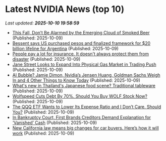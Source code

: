# Latest NVIDIA News (top 10)
_Last updated: **2025-10-10 19:58:59**_

- [This Fall, Don’t Be Alarmed by the Emerging Cloud of Smoked Beer](https://biztoc.com/x/264bd0628751ef15) (Published: 2025-10-09)
- [Bessent says US purchased pesos and finalized framework for $20 billion lifeline for Argentina](https://biztoc.com/x/69fc83f7acd01474) (Published: 2025-10-09)
- [People pay a lot for insurance. It doesn't always protect them from disaster](https://biztoc.com/x/a26b1037035fc751) (Published: 2025-10-09)
- [Jane Street Looks to Expand Into Physical Gas Market in Trading Push](https://biztoc.com/x/d5d286491a68ca05) (Published: 2025-10-09)
- [AI Bubble? Jamie Dimon, Nvidia’s Jensen Huang, Goldman Sachs Weigh In and 4 Other Things to Know Today](https://biztoc.com/x/df5142b478f6844b) (Published: 2025-10-09)
- [What's new in Thailand's Japanese food scene? Traditional tableware](https://biztoc.com/x/3505f25b37d4c821) (Published: 2025-10-09)
- [Wolfspeed Cuts Debt By 70%. Should You Buy WOLF Stock Now?](https://biztoc.com/x/92c8f425e041af46) (Published: 2025-10-09)
- [The QQQ ETF Wants to Lower Its Expense Ratio and I Don’t Care. Should You?](https://biztoc.com/x/3ab096ddd9a76aae) (Published: 2025-10-09)
- [In Bankruptcy Court, First Brands Creditors Demand Explanation for ‘Vanished’ Cash](https://biztoc.com/x/787cc891ac0d8043) (Published: 2025-10-09)
- [New California law means big changes for car buyers. Here’s how it will work](https://biztoc.com/x/15a29e962678d765) (Published: 2025-10-09)
